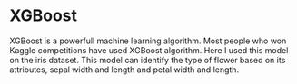 # XGBoost

XGBoost is a powerfull machine learning algorithm. Most people who won Kaggle competitions have used XGBoost algorithm. Here I used this model on the iris dataset. This model can identify the type of flower based on its attributes, sepal width and length and petal width and length.
